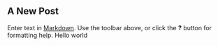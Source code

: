 ## A New Post

Enter text in [Markdown](http://daringfireball.net/projects/markdown/). Use the toolbar above, or click the **?** button for formatting help.
Hello world